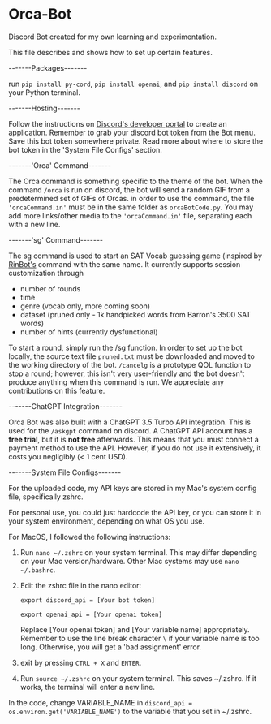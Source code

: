 # Orca-Bot
Discord Bot created for my own learning and experimentation. 

This file describes and shows how to set up certain features.

-------Packages-------

run `pip install py-cord`, `pip install openai`, and `pip install discord` on your Python terminal. 

-------Hosting-------

Follow the instructions on [Discord's developer portal](https://discord.com/developers/) to create an application. 
Remember to grab your discord bot token from the Bot menu. Save this bot token somewhere private. 
Read more about where to store the bot token in the 'System File Configs' section.

-------'Orca' Command-------

The Orca command is something specific to the theme of the bot. When the command `/orca` is run on discord, the bot will send a random GIF from a predetermined set of GIFs of Orcas. 
in order to use the command, the file `'orcaCommand.in'` must be in the same folder as `orcaBotCode.py`. 
You may add more links/other media to the `'orcaCommand.in'` file, separating each with a new line. 

-------'sg' Command-------

The sg command is used to start an SAT Vocab guessing game (inspired by [RinBot's](https://www.rinbot.moe) command with the same name. It currently supports session customization through 
- number of rounds
- time
- genre (vocab only, more coming soon)
- dataset (pruned only - 1k handpicked words from Barron's 3500 SAT words)
- number of hints (currently dysfunctional)

To start a round, simply run the /sg function. In order to set up the bot locally, the source text file `pruned.txt` must be downloaded and moved to the working directory of the bot.
`/cancelg` is a prototype QOL function to stop a round; however, this isn't very user-friendly and the bot doesn't produce anything when this command is run. We appreciate any contributions on this feature.

-------ChatGPT Integration-------

Orca Bot was also built with a ChatGPT 3.5 Turbo API integration. This is used for the `/askgpt` command on discord. 
A ChatGPT API account has a **free trial**, but it is **not free** afterwards. This means that you must connect a payment method to use the API. 
However, if you do not use it extensively, it costs you negligibly (< 1 cent USD).

-------System File Configs-------

For the uploaded code, my API keys are stored in my Mac's system config file, specifically zshrc. 

For personal use, you could just hardcode the API key, or you can store it in your system environment, depending on what OS you use. 

For MacOS, I followed the following instructions:

1. Run `nano ~/.zshrc` on your system terminal. This may differ depending on your Mac version/hardware. Other Mac systems may use `nano ~/.bashrc`. 
2. Edit the zshrc file in the nano editor:

   `export discord_api = [Your bot token]`

   `export openai_api = [Your openai token]` 

   Replace [Your openai token] and [Your variable name] appropriately. Remember to use the line break character `\` if your variable name is too long. Otherwise, you will get a 'bad assignment'       error.

3. exit by pressing `CTRL + X` and `ENTER`.
   
4. Run `source ~/.zshrc` on your system terminal. This saves ~/.zshrc. If it works, the terminal will enter a new line. 

In the code, change VARIABLE_NAME in `discord_api = os.environ.get('VARIABLE_NAME')` to the variable that you set in ~/.zshrc. 

